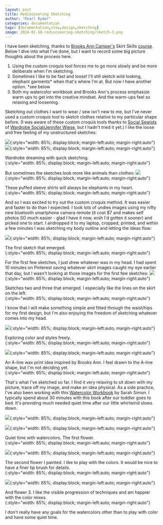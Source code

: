 ```yaml
---
layout: post
title: Rediscovering Sketching
author: "Pearl Ryder"
categories: documentation
tags: [documentation,slow,design,sketching]
image: 2024-01-18-rediscovering-sketching/sketch-3.png
---
```

I have been sketching, thanks to [Brooks Ann Camper's](https://brooksann.com/) Skirt Skills [course](https://learnwithbrooksann.com/skirt-skills/). Below I dive into what I've done, but I want to record some big picture thoughts about the process here.

1. Using the custom croquis tool forces me to go more slowly and be more deliberate when I'm sketching.
2. Sometimes I like to be fast and loose! I'll still sketch wild looking, elephant garments* when that's where I'm at. But now I have another option. *see below
3. Both my watercolor workbook and Brooks Ann's process emphasize warm ups to get into the creative mindset. And the warm-ups feel so relaxing and loosening.

Sketching out clothes I want to wear / sew isn't new to me, but I've never used a custom croquis tool to sketch clothes relative to my particular shape before. (I was aware of these custom croquis tools thanks to [Social Sewists](https://www.socialsewists.com) of [Wardrobe Social/Jennifer Wiese](https://workroomsocial.com/), but I hadn't tried it yet.) I like the loose and free feeling of my unstructured sketches:

![](/assets/img/2024-01-18-rediscovering-sketching/freehand-1.png){:style="width: 85%; display:block; margin-left:auto; margin-right:auto"}
![](/assets/img/2024-01-18-rediscovering-sketching/freehand-2.png){:style="width: 85%; display:block; margin-left:auto; margin-right:auto"}
<figcaption>Wardrobe dreaming with quick sketching.
</figcaption>{:style="width: 85%; display:block; margin-left:auto; margin-right:auto"}

But sometimes the sketches look more like animals than clothes:
![](/assets/img/2024-01-18-rediscovering-sketching/freehand-silly-elephant.png){:style="width: 85%; display:block; margin-left:auto; margin-right:auto"}
<figcaption>These puffed sleeve shirts will always be elephants in my heart.
</figcaption>{:style="width: 85%; display:block; margin-left:auto; margin-right:auto"}

And so I was excited to try out the custom croquis method. It was easier and faster to do than I expected. I took lots of undies images using my nifty new bluetooth smartphone camera remote (it cost $7 and makes self photos SO much easier - glad I have it now, wish I'd gotten it sooner) and picked one to start. I airdropped it to my laptop, cropped, printed, and within a few minutes I was sketching my body outline and letting the ideas flow:

![](/assets/img/2024-01-18-rediscovering-sketching/sketch-1.png){:style="width: 85%; display:block; margin-left:auto; margin-right:auto"}
<figcaption>The first sketch that emerged.
</figcaption>{:style="width: 85%; display:block; margin-left:auto; margin-right:auto"}

For the first few sketches, I just drew whatever was in my head. I had spent 10 minutes on Pinterest saving whatever skirt images caught my eye earlier that day, but I wasn't looking at those images for the first few sketches:
![](/assets/img/2024-01-18-rediscovering-sketching/sketch-2.png){:style="width: 85%; display:block; margin-left:auto; margin-right:auto"}
<figcaption>Sketches two and three that emerged. I especially like the lines on the skirt on the left.
</figcaption>{:style="width: 85%; display:block; margin-left:auto; margin-right:auto"}

I know that I will make something simple and fitted through the waist/hips for my first design, but I'm also enjoying the freedom of sketching whatever comes into my head.

![](/assets/img/2024-01-18-rediscovering-sketching/sketch-4.png){:style="width: 85%; display:block; margin-left:auto; margin-right:auto"}
<figcaption>Exploring color and styles freely.
</figcaption>{:style="width: 85%; display:block; margin-left:auto; margin-right:auto"}


![](/assets/img/2024-01-18-rediscovering-sketching/sketch-3.png){:style="width: 85%; display:block; margin-left:auto; margin-right:auto"}
<figcaption>An A-line wax print idea inspired by Brooks Ann. I feel drawn to the A-line shape, but I'm not deciding yet.
</figcaption>{:style="width: 85%; display:block; margin-left:auto; margin-right:auto"}

That's what I've sketched so far. I find it very relaxing to sit down with my picture, trace off my image, and make an idea physical. As a side practice, I've also been working with this [Watercolor Workbook](https://bookshop.org/p/books/watercolor-workbook-30-minute-beginner-botanical-projects-on-premium-watercolor-paper-sarah-simon/14917814?ean=9781950968268) by Sarah Simon. I typically spend about 30 minutes with this book after our toddler goes to bed. It's providing much needed quiet time after our little whirlwind slows down.

![](/assets/img/2024-01-18-rediscovering-sketching/watercolor-workbook.png){:style="width: 85%; display:block; margin-left:auto; margin-right:auto"}

![](/assets/img/2024-01-18-rediscovering-sketching/flower-1.png){:style="width: 85%; display:block; margin-left:auto; margin-right:auto"}
<figcaption>Quiet time with watercolors. The first flower.
</figcaption>{:style="width: 85%; display:block; margin-left:auto; margin-right:auto"}

![](/assets/img/2024-01-18-rediscovering-sketching/flower-2.png){:style="width: 85%; display:block; margin-left:auto; margin-right:auto"}
<figcaption>The second flower I painted. I like to play with the colors. It would be nice to have a finer tip brush for details.
</figcaption>{:style="width: 85%; display:block; margin-left:auto; margin-right:auto"}

![](/assets/img/2024-01-18-rediscovering-sketching/flower-3.png){:style="width: 85%; display:block; margin-left:auto; margin-right:auto"}
<figcaption>And flower 3. I like the visible progression of techniques and am happier with the color mixes.
</figcaption>{:style="width: 85%; display:block; margin-left:auto; margin-right:auto"}

I don't really have any goals for the watercolors other than to play with color and have some quiet time.
